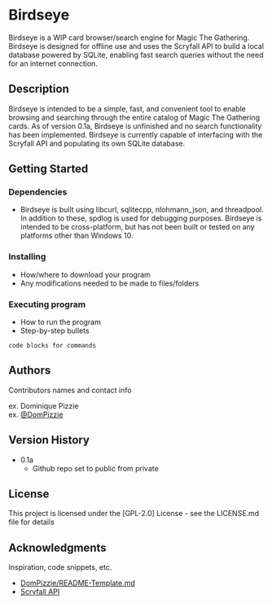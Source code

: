 # Birdseye

Birdseye is a WIP card browser/search engine for Magic The Gathering. Birdseye is designed for offline use and uses the Scryfall API to build a local database powered by SQLite, enabling fast search queries without the need for an internet connection.

## Description

Birdseye is intended to be a simple, fast, and convenient tool to enable browsing and searching through the entire catalog of Magic The Gathering cards. As of version 0.1a, Birdseye is unfinished and no search functionality has been implemented. Birdseye is currently capable of interfacing with the Scryfall API and populating its own SQLite database. 

## Getting Started

### Dependencies

* Birdseye is built using libcurl, sqlitecpp, nlohmann_json, and threadpool. In addition to these, spdlog is used for debugging purposes. Birdseye is intended to be cross-platform, but has not been built or tested on any platforms other than Windows 10.

### Installing

* How/where to download your program
* Any modifications needed to be made to files/folders

### Executing program

* How to run the program
* Step-by-step bullets
```
code blocks for commands
```

## Authors

Contributors names and contact info

ex. Dominique Pizzie  
ex. [@DomPizzie](https://twitter.com/dompizzie)

## Version History

* 0.1a
    * Github repo set to public from private

## License

This project is licensed under the [GPL-2.0] License - see the LICENSE.md file for details

## Acknowledgments

Inspiration, code snippets, etc.
* [DomPizzie/README-Template.md](https://gist.github.com/DomPizzie/7a5ff55ffa9081f2de27c315f5018afc)
* [Scryfall API](https://scryfall.com/docs/api)